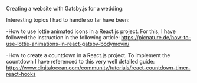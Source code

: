 Creating a website with Gatsby.js for a wedding:

Interesting topics I had to handle so far have been:

-How to use lottie animated icons in a React.js project. For this, I have followed the instruction in the following article: 
https://picnature.de/how-to-use-lottie-animations-in-react-gatsby-bodymovin/

-How to create a countdown in a React.js project. To implement the countdown I have referenced to this very well detailed guide:
https://www.digitalocean.com/community/tutorials/react-countdown-timer-react-hooks
